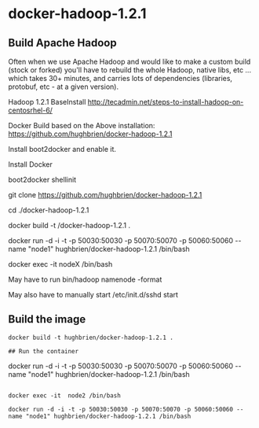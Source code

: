 docker-hadoop-1.2.1
===================

## Build Apache Hadoop
Often when we use Apache Hadoop and would like to make a custom build (stock or forked) you'll have to rebuild the whole Hadoop, native libs, etc ... which takes 30+ minutes, and carries lots of dependencies (libraries, protobuf, etc - at a given version).

Hadoop 1.2.1 BaseInstall
http://tecadmin.net/steps-to-install-hadoop-on-centosrhel-6/

Docker Build based on the Above installation: 
https://github.com/hughbrien/docker-hadoop-1.2.1

Install boot2docker and enable it.

Install Docker

boot2docker shellinit

git clone https://github.com/hughbrien/docker-hadoop-1.2.1

cd ./docker-hadoop-1.2.1

docker build -t <yourname>/docker-hadoop-1.2.1 .

docker run -d -i -t -p 50030:50030 -p 50070:50070 -p 50060:50060 --name "node1" hughbrien/docker-hadoop-1.2.1 /bin/bash

docker exec -it nodeX /bin/bash

May have to run bin/hadoop namenode -format 

May also have to manually start /etc/init.d/sshd start





## Build the image
```
docker build -t hughbrien/docker-hadoop-1.2.1 . 

## Run the container
```
docker run -d -i -t -p 50030:50030 -p 50070:50070 -p 50060:50060 --name "node1" hughbrien/docker-hadoop-1.2.1 /bin/bash
```

docker exec -it  node2 /bin/bash

docker run -d -i -t -p 50030:50030 -p 50070:50070 -p 50060:50060 --name "node1" hughbrien/docker-hadoop-1.2.1 /bin/bash
